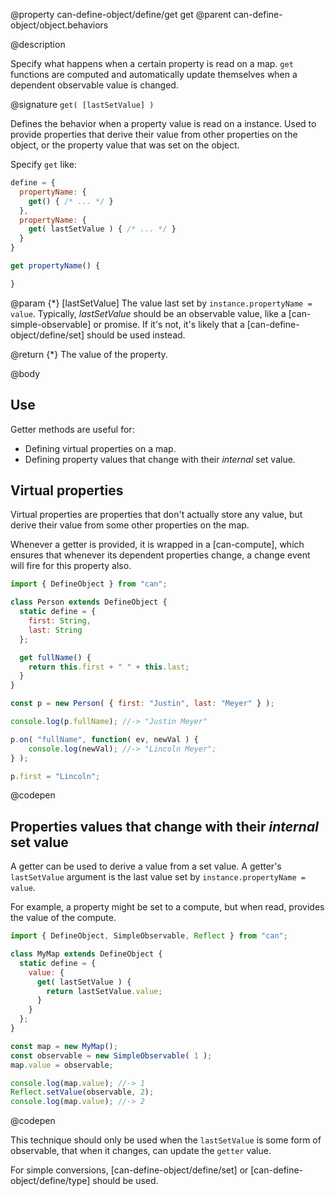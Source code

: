 @property can-define-object/define/get get
@parent can-define-object/object.behaviors

@description

Specify what happens when a certain property is read on a map. `get` functions
are computed and automatically update themselves when a dependent
observable value is changed.


@signature `get( [lastSetValue] )`

Defines the behavior when a property value is read on a instance. Used to provide properties that derive their value from other properties on the object, or the property value that was set on the object.

Specify `get` like:

```js
define = {
  propertyName: {
    get() { /* ... */ }
  },
  propertyName: {
    get( lastSetValue ) { /* ... */ }
  }
}

get propertyName() {

}
```

  @param {*} [lastSetValue] The value last set by `instance.propertyName = value`.  Typically, _lastSetValue_
  should be an observable value, like a [can-simple-observable] or promise. If it's not, it's likely
  that a [can-define-object/define/set] should be used instead.

  @return {*} The value of the property.

@body

## Use

Getter methods are useful for:

 - Defining virtual properties on a map.
 - Defining property values that change with their _internal_ set value.

## Virtual properties


Virtual properties are properties that don't actually store any value, but derive their value
from some other properties on the map.

Whenever a getter is provided, it is wrapped in a [can-compute], which ensures
that whenever its dependent properties change, a change event will fire for this property also.

```js
import { DefineObject } from "can";

class Person extends DefineObject {
  static define = {
    first: String,
    last: String
  };

  get fullName() {
    return this.first + " " + this.last;
  }
}

const p = new Person( { first: "Justin", last: "Meyer" } );

console.log(p.fullName); //-> "Justin Meyer"

p.on( "fullName", function( ev, newVal ) {
	console.log(newVal); //-> "Lincoln Meyer";
} );

p.first = "Lincoln";
```
@codepen

## Properties values that change with their _internal_ set value

A getter can be used to derive a value from a set value. A getter's
`lastSetValue` argument is the last value set by `instance.propertyName = value`.

For example, a property might be set to a compute, but when read, provides the value
of the compute.

```js
import { DefineObject, SimpleObservable, Reflect } from "can";

class MyMap extends DefineObject {
  static define = {
    value: {
      get( lastSetValue ) {
        return lastSetValue.value;
      }
    }
  };
}

const map = new MyMap();
const observable = new SimpleObservable( 1 );
map.value = observable;

console.log(map.value); //-> 1
Reflect.setValue(observable, 2);
console.log(map.value); //-> 2
```
@codepen

This technique should only be used when the `lastSetValue` is some form of
observable, that when it changes, can update the `getter` value.

For simple conversions, [can-define-object/define/set] or [can-define-object/define/type] should be used.
